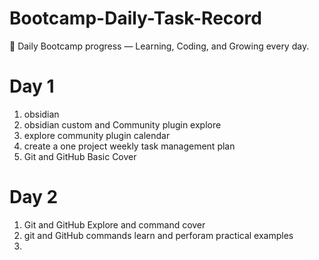 # Bootcamp-Daily-Task-Record
🚀 Daily Bootcamp progress — Learning, Coding, and Growing every day.

# Day 1
1. obsidian 
2. obsidian custom and Community plugin explore
3. explore community plugin calendar
4. create a one project weekly task management plan 
5. Git and GitHub Basic Cover
# Day 2
1. Git and GitHub Explore and command cover
2. git and GitHub commands learn and perforam practical examples
3. 